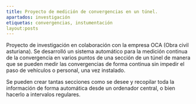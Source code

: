 ```yaml
---
title: Proyecto de medición de convergencias en un túnel.
apartados: investigación
etiquetas: convergencias, instumentación
layout:posts
---
```

Proyecto de investigación en colaboración con la empresa OCA (Obra civil asturiana).
Se desarrolló un sistema automático para la medición continua de la convergencia en varios puntos de una sección de un túnel
de manera que se pueden medir las convergencias de forma continua sin impedir el paso de vehículos o personal, una vez instalado.

Se pueden crear tantas secciones como se desee y recopilar toda la información de forma automática desde un ordenador central,
o bien hacerlo a intervalos regulares.
